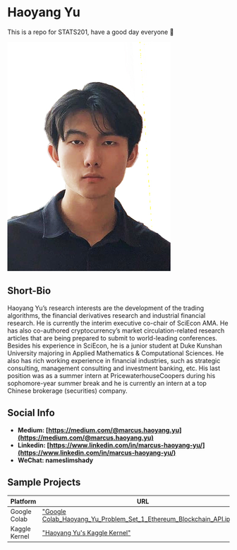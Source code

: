 # Haoyang Yu

This is a repo for STATS201, have a good day everyone 🕺

![Haoyang_Marcus_Yu](./image/余昊洋.jpg)

## Short-Bio

Haoyang Yu’s research interests are the development of the trading algorithms, the financial derivatives research and industrial financial research. He is currently the interim executive co-chair of SciEcon AMA. He has also co-authored cryptocurrency’s market circulation-related research articles that are being prepared to submit to world-leading conferences. Besides his experience in SciEcon, he is a junior student at Duke Kunshan University majoring in Applied Mathematics & Computational Sciences. He also has rich working experience in financial industries, such as strategic consulting, management consulting and investment banking, etc. His last position was as a summer intern at PricewaterhouseCoopers during his sophomore-year summer break and he is currently an intern at a top Chinese brokerage (securities) company.

## Social Info

- **Medium: [https://medium.com/@marcus.haoyang.yu](https://medium.com/@marcus.haoyang.yu)**
- **Linkedin: [https://www.linkedin.com/in/marcus-haoyang-yu/](https://www.linkedin.com/in/marcus-haoyang-yu/)**
- **WeChat: nameslimshady**

## Sample Projects

| Platform  | URL |
| ------------- | ------------- |
| Google Colab  | ["Google Colab_Haoyang_Yu_Problem_Set_1_Ethereum_Blockchain_API.ipynb"](https://colab.research.google.com/github/HaoyangMarcusYu/portfolio/blob/main/Google%20Colab_Haoyang_Yu_Problem_Set_1_Ethereum_Blockchain_API.ipynb#scrollTo=6M_I7j13HHVe)  |
| Kaggle Kernel  | ["Haoyang Yu's Kaggle Kernel"](https://www.kaggle.com/code/haoyangmarcusyu/haoyang-yu-s-part2)  |
